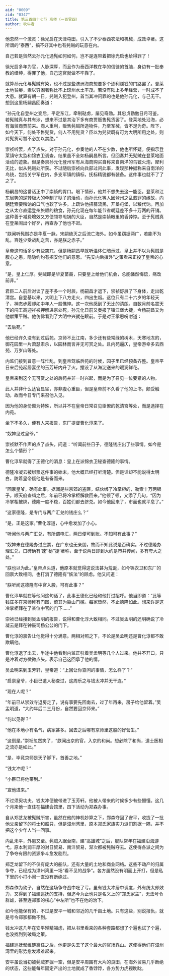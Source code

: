 ```yaml
---
aid: "0009"
zid: "0347"
title: 第三百四十七节 京师（一百零四）
author: 吹牛者
---
```


他忽然一个激灵：徐光启在天津屯田，引入了不少泰西农法和机械，成效卓著。这所谓的“泰西”，搞不好其中也有髡贼的玩意在内。

自己若是贸然云孙元化通髡如何如何，岂不是连带着把徐光启也给得罪了！

徐光启多年为官，人脉深厚，而且作为泰西洋教在华的信徒的首脑，身边有一批奉教的缙绅，得罪了他，自己这官就做不牢靠了。

就算孙元化与髡贼有染，也不过是些澳洲海商想要多个逐利赚钱的门路罢了。登莱土地贫瘠，素以穷困著称比不上琼州水土丰茂。若没有陆上多年经营，一时成不了大患。就算有朝一日，髡贼入犯登州，首当其冲问罪的也是他孙元化，与己无干。想到这里杨嗣昌回奏道：

“孙元化自登州之变后，平定东江，牵制鞑虏，屡见奇勋。其忠贞勤勉日月可鉴。若髡贼真与其有涉，想来不过是其治下多有商贾贩售髡货罢了。登莱地处沿海，必有海贸商贾前来。商人重利，贩售髡贼所造物件，乃至军械，皆不足为奇。陛下，如今天下，何处不售髡货，何人不用髡货？臣以为髡货既有可为大明所用之处，则对髡货可暂不必加以禁绝。”

崇祯听罢，点了点头。对于孙元化，参奏他的人不在少数，他也所怀疑。便指示登莱镇守太监和锦衣卫调查。结果虽不全如杨嗣昌所言。但回奏并无髡贼在登莱地面活动的迹象。但是奏禀孙元化登州军有从海商购买自称来自南洋的鸟铳火炮，犀利无比，似从髡贼处所获。不过随后崇祯向兵部过问此事，发现那种据称来自南洋的鸟铳，包括关宁军在内，多支军镇的镇标，抚标精锐都有装备。这件事也就不了了之了。

杨嗣昌的这番话正中了崇祯的胃口。眼下情形，他并不想失去这一能臣。登莱和江东局势的逆转极大的牵制了鞑子的活动，而孙元化等人因登州之乱戴罪的缘故，向朝廷索要粮饷的口气也软了许多。上疏许他招募流民，开垦屯堡，以粮代饷。再加之从太仓直运登州旅顺的粮食，孙元化现在每年能节省朝廷差不多十万两的开销。这种善于减费增效又方便领导甩锅的大臣，自然是崇祯眼里的香饽饽。至于髡贼真在登莱闹出个好歹，再查办了他也不迟。

“朕闻听髡贼亦是华夏一脉，宋嗣绝灭之后流亡海外。如今虽窃据两广，若能不为乱，百姓少受战乱之苦，亦是朕之赤子。”

皇帝这句话多少有些突兀，但是杨嗣昌早就听温体仁暗示过，皇上并不以为髡贼是腹心之患，隐隐约约有招安他们的意思。“先安内后攘外”之策看来正投了皇帝的心意。

“是，皇上仁厚。髡贼即是华夏苗裔，只要皇上给他们机会，总能幡然悔悟，痛改前非。”

君臣二人前后对谈了差不多一个时辰，杨嗣昌才退下，崇祯舒展了下身体，走出乾清宫。自登基以来，大明上下八方走火，四出生烟。这位只有二十六岁的年轻天子，神态步履却如中年人一般憔悴。这一次他感到了无比的清朗。自数月前名震天下的闯王高迎祥被押解进京处死，孙元化日前又奏报了镇江堡大捷，今杨嗣昌又为他献策平贼。他仿佛看到了大明中兴就在眼前。于是对王承恩吩咐道：

“去后苑。”

他已经许久没有到过后苑。京师不比江南，多少还有些常绿的树木，天寒地冻的，御花园里一片萧瑟肃杀，以园林而言并无可赏之处。且内苑逼仄，皇帝游幸多去西苑、万岁山等处。

内监们接到旨意一阵忙乱，到皇帝驾临后苑的时候，园子里已经预备齐整。皇帝平日来后苑起居宴坐的玉芳轩内升了火。摆设了从海淀送来的暖洞鲜花。

皇帝来到这个无可赏之处的后苑并非一时兴起，而是为了召见一位要紧的人物。

此人并非什么达官显宦，亦非腹心重臣，但是皇帝前不久看了他的上书，颇受触动，故而今日专门来召他入见。

因为他的身份颇为特殊，所以并不在皇帝日常召见臣僚的乾清宫等处，而是选择在内苑。

坐下不多久，便有人来报告，东厂提督曹化淳来了。

“奴婢见过皇爷。”

崇祯默不作声的点了点头，问道：“听闻前些日子，德隆钱庄出了些事情。如今是怎么个情形？”

曹化淳早就得了王德化的消息：皇上在派锦衣卫秘查德隆的事情。

德隆冷凝云被绑票这件事的始末，他大概已经打听清楚。但是话却不能说得太明白，防着皇帝疑他是有备而来。

“回禀皇爷，确有此事。据闻是些京郊的盗匪，结伙绑了冷掌柜的，勒索十万两银子。顺天府查缉之后，年前已将冷掌柜解救回来。”他顿了顿，又添了几句，“因为冷掌柜被绑，德隆一度不稳，百姓们都去挤兑。如今他回来了，市面也就平息了。”

“这家德隆，是专门与两广汇兑的钱庄么？”

“是，正是这家。”曹化淳道，心中愈发加了小心。

“听闻他与两广汇兑，有所谓电汇，两日便可到账。不知可有此事？”

“奴婢未在德隆办过庄票，在广东也无亲朋，故而不知此说是否确实。不过德隆办理汇兑，口碑确有‘速’‘秘’‘捷’著称，至于说两日即到大约是市井传闻，多有夸大之处。”

“朕也以为此。”皇帝点头道，他原本就觉得这说法甚为荒诞，如今锦衣卫和东厂的回禀大致相同，也打消了德隆有“妖法”的顾虑。他又问道：

“朕听闻这德隆有中官入股，可有此事？”

曹化淳早就在等他问这句话了，此事王德化已经和他打过招呼。他当即道：“此等钱庄多在京师拜有门图，倚其为靠山门槛。每家皆然，不止德隆如此。想来许是这冷掌柜拜在了某位中官的门下……”

崇祯已经接到吴孟明的报告，说得和曹化淳大致相同。不过吴孟明的还明确说了冷凝云是拜在钟鼓司杨公公的门下。

曹化淳的禀告让他觉得十分满意。两相对照之下，不论是吴孟明还是曹化淳都不敢欺瞒他。

曹化淳退了出去，半途中他看到内监正引着吴孟明等几个人过来。他并不开口，只是冲着对方微微点头。表示自己这回承了他的情。

吴孟明来到玉芳轩，皇帝道：“上回让你查问的事情，怎么样了？”

“启禀皇爷，小臣已遣人秘查过，这周乐之与钱太冲并无干连。”

“现在人呢？”

“年前已从崇效寺退房走了，说有事要先回南去，过了年再来，房子给他留着。”吴孟明道，“大约年后二三月份，自然要回京师来。”

“何以见得？”

“他在本地小有名气，病家甚多。回去之后哪有京师里这般的好营生。”

“这倒是。”崇祯忽然笑了，“朕闻出京的官，入京的和尚。想必除了和尚，道士医相之流亦是如此。”

“是，毕竟京师是天子脚下，首善之地。”

“钱太冲呢？”

“小臣已将他带到。”

“宣他进来。”

不过须臾功夫，钱太冲便被带进了玉芳轩。他被人带来的时候多少有些懵懂。这几个月来他一直住在福建会馆里，四下活动为郑森办事。

自从郑芝龙被髡贼所害，虽然在他的神机妙算之下，郑森夺回了安平，收拢了一批他父亲留下的将士和船只，但是漳州湾里，原本郑氏家族实力派们割据一隅，并不把这个少年人当一回事。

内乱未平，外患又至。髡贼入踞台南，建“高雄城”之后，舰队常年在福建沿海游弋。原本利润丰厚的对日贸易、南洋贸易，渐次都被髡贼夺去。这使得各派之间为了争夺有限的资源争斗愈发剧烈。

郑芝龙留下的不仅有庞大的船队，还有大量的土地和商业网络。这些不动产的归属争夺，已经成为漳州湾里一场“看不见的战争”。各方虽然没有明面上开打，但是私下里的小打小闹一直没有断绝过。

郑森作为幼子，自然在这场争夺战中吃了亏。虽有钱太冲居中调度，外有统太郎效力，又得到了福建巡抚的支持，但迄今为止也只是名义上的“郑氏家主”，无法号令群雄，甚至连郑家的核心“中左所”也不在他的治下。

如今他能保有的，不过是安平一城和邻近的几千亩土地。只有这些，别说报仇，就是号令郑家都做不到。

钱太冲这几年在安平殚精竭虑，把从书里看来的各种套路都想了个遍也试了个遍，也没找到到破局之策。

福建巡抚邹维琏离任之后，他更是失去了这个最大的官场靠山。这使得他们在漳州湾里的形势愈发艰难起来。

安平虽说当初被髡贼罗掘一空，但是安平周围有大片的良田，在海外贸易几乎断绝的状态，这些能每年固定产出的土地就成了香饽饽，各方势力虎视眈眈。

